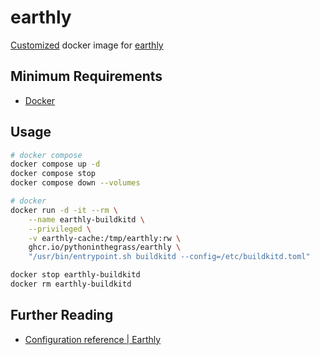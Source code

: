 # earthly

[Customized](https://docs.earthly.dev/ci-integration/build-an-earthly-ci-image) docker image for [earthly](https://earthly.dev/)

## Minimum Requirements

* [Docker](https://docs.docker.com/get-docker/)

## Usage

```bash
# docker compose
docker compose up -d
docker compose stop
docker compose down --volumes

# docker
docker run -d -it --rm \
    --name earthly-buildkitd \
    --privileged \
    -v earthly-cache:/tmp/earthly:rw \
    ghcr.io/pythoninthegrass/earthly \
    "/usr/bin/entrypoint.sh buildkitd --config=/etc/buildkitd.toml"

docker stop earthly-buildkitd
docker rm earthly-buildkitd
```

## Further Reading

* [Configuration reference | Earthly](https://docs.earthly.dev/docs/earthly-config)
